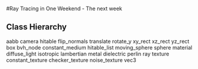 #Ray Tracing in One Weekend - The next week

## Class Hierarchy

aabb
camera
hitable
	flip_normals
	translate
	rotate_y
	xy_rect
	xz_rect
	yz_rect
	box
	bvh_node
	constant_medium
	hitable_list
	moving_sphere
	sphere
material
	diffuse_light
	isotropic
	lambertian
	metal
	dielectric
perlin
ray
texture
	constant_texture
	checker_texture
	noise_texture
vec3
